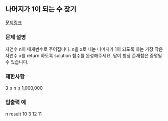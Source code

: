 ## 나머지가 1이 되는 수 찾기

[문제링크](https://school.programmers.co.kr/learn/courses/30/lessons/87389?language=java)

### 문제 설명
자연수 n이 매개변수로 주어집니다. n을 x로 나눈 나머지가 1이 되도록 하는 가장 작은 자연수 x를 return 하도록 solution 함수를 완성해주세요. 답이 항상 존재함은 증명될 수 있습니다.

### 제한사항
3 ≤ n ≤ 1,000,000

### 입출력 예
n	result
10	3
12	11
